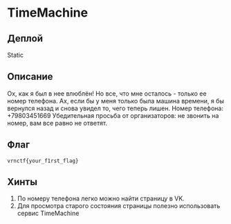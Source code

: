 # TimeMachine

## Деплой

Static

## Описание

Ох, как я был в нее влюблён! Но все, что мне осталось - только ее номер телефона. Ах, если бы у меня только была машина времени, я бы вернулся назад и снова увидел то, чего теперь лишен.
Номер телефона: +79803451669
Убедительная просьба от организаторов: не звонить на номер, вам все равно не ответят.

## Флаг
`vrnctf{your_f1rst_flag}`

## Хинты
1) По номеру телефона легко можно найти страницу в VK.
2) Для просмотра старого состояния страницы полезно использовать сервис TimeMachine
